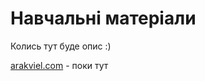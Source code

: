 # Навчальні матеріали

Колись тут буде опис :)

[arakviel.com](https://arakviel-com.pages.dev/) - поки тут
